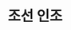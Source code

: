 ---
layout: hubs
key: Q484453
title: 조선 인조
name: 조선 인조
description: 16th King of Joseon Dynaty in Korean history
score: 0.039398900004330696
degree: 10
---